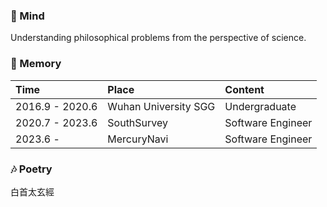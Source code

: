 ### 🌱 Mind

Understanding philosophical problems from the perspective of science.

### 🌌 Memory

Time | Place | Content
:- | :- | :-
2016.9 - 2020.6 | Wuhan University SGG |  Undergraduate
2020.7 - 2023.6 | SouthSurvey | Software Engineer
2023.6 -  | MercuryNavi | Software Engineer

### 🎶 Poetry

白首太玄經
